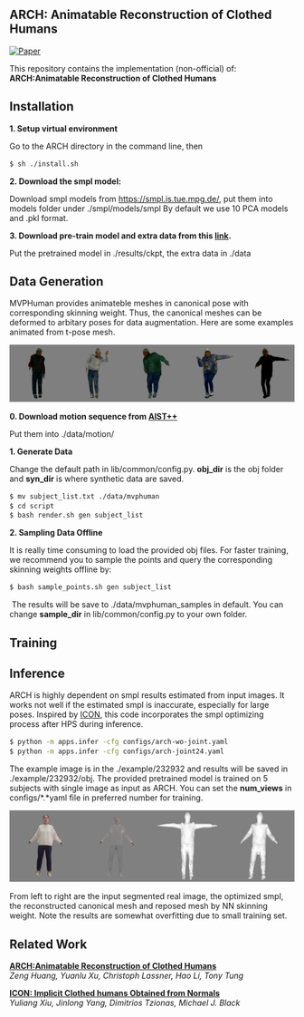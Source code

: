 ## ARCH: Animatable Reconstruction of Clothed Humans

[![Paper](https://img.shields.io/badge/arXiv-Paper-b31b1b.svg)](https://arxiv.org/abs/2004.04572)


This repository contains the implementation (non-official) of: **ARCH:Animatable Reconstruction of Clothed Humans**  


## Installation 
**1. Setup virtual environment**

Go to the ARCH directory in the command line, then
```sh
$ sh ./install.sh 
```

**2. Download the smpl model:** 

Download smpl models from https://smpl.is.tue.mpg.de/, put them into models folder under ./smpl/models/smpl
By default we use 10 PCA models and .pkl format.

**3. Download pre-train model and extra data from this [link]().**

Put the pretrained model in ./results/ckpt, the extra data in ./data

## Data Generation 

MVPHuman provides animateble meshes in canonical pose with corresponding skinning weight. Thus, the canonical meshes can be deformed to arbitary poses for data augmentation.  Here are some examples animated from t-pose mesh. 

![](./teaser/render_example.png)

**0. Download motion sequence from [AIST++](https://google.github.io/aistplusplus_dataset/)**

Put them into ./data/motion/

**1. Generate Data**

Change the default path in lib/common/config.py. **obj_dir** is the obj folder and **syn_dir** is where synthetic data are saved. 
```sh
$ mv subject_list.txt ./data/mvphuman 
$ cd script
$ bash render.sh gen subject_list
```
 
**2. Sampling  Data Offline** 

It is really time consuming to load the provided obj files. For faster training, we recommend you to sample the points and query the corresponding skinning weights offline by:       

```sh  
$ bash sample_points.sh gen subject_list
```
​    The results will be save to ./data/mvphuman_samples in default. You can change **sample_dir** in lib/common/config.py to your own folder. 

## Training 

 

## Inference 

ARCH is highly dependent on smpl results estimated from input images. It works not well if the estimated smpl is inaccurate, especially for large poses. Inspired by [ICON](https://icon.is.tue.mpg.de/), this code incorporates the smpl optimizing process after HPS during inference.   

```sh 
$ python -m apps.infer -cfg configs/arch-wo-joint.yaml
$ python -m apps.infer -cfg configs/arch-joint24.yaml 
```

The example image is in the ./example/232932 and results will be saved in ./example/232932/obj. The provided pretrained model is trained on 5 subjects with single image as input as ARCH. You can set the **num_views**  in configs/*.*yaml file in preferred number for training.   

![](./teaser/res_232932.png)

From left to right are the input segmented real image, the optimized smpl, the reconstructed canonical mesh and reposed mesh by NN skinning weight.  Note the results are somewhat overfitting due to small training set. 

## Related Work 
**[ARCH:Animatable Reconstruction of Clothed Humans](https://arxiv.org/abs/2004.04572)** <br> 
*Zeng Huang, Yuanlu Xu, Christoph Lassner, Hao Li, Tony Tung*
 
**[ICON: Implicit Clothed humans Obtained from Normals](https://arxiv.org/abs/2112.09127)** <br> 
*Yuliang Xiu,  Jinlong Yang,  Dimitrios Tzionas,  Michael J. Black*
 